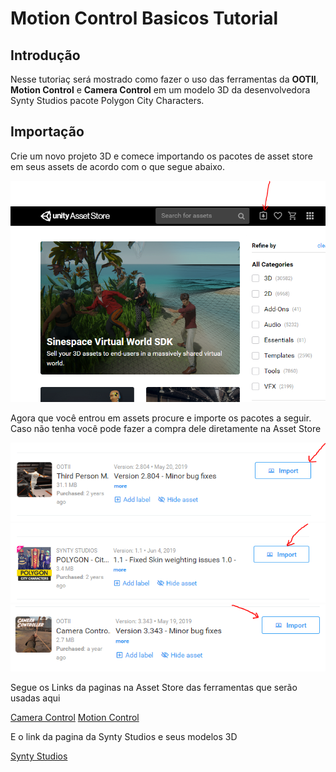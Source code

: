 
# Motion Control Basicos Tutorial

## Introdução
Nesse tutoriaç será mostrado como fazer o uso das ferramentas da **OOTII**, **Motion Control** e **Camera Control**  em um modelo 3D da  desenvolvedora Synty Studios pacote Polygon City Characters.

## Importação
Crie um novo projeto 3D e comece importando os pacotes de asset store em seus assets de acordo com o que  segue abaixo.

![Image of Motion Controll Tutorial](https://raw.githubusercontent.com/feldavol/unity_tutorials/master/motion_control_polygon/images/01.PNG)

Agora que você entrou em assets procure e importe os pacotes a seguir. Caso não tenha você pode fazer a compra dele diretamente na Asset Store

![Image of Motion Controll Tutorial](https://raw.githubusercontent.com/feldavol/unity_tutorials/master/motion_control_polygon/images/02.PNG)
![Image of Motion Controll Tutorial](https://raw.githubusercontent.com/feldavol/unity_tutorials/master/motion_control_polygon/images/03.PNG)
![Image of Motion Controll Tutorial](https://raw.githubusercontent.com/feldavol/unity_tutorials/master/motion_control_polygon/images/04.PNG)

Segue os Links da paginas na Asset Store das ferramentas que serão usadas aqui 

[Camera Control](https://assetstore.unity.com/packages/tools/camera/camera-controller-13768)
[Motion Control](https://assetstore.unity.com/packages/templates/systems/third-person-motion-controller-15672)

E o link da pagina da Synty Studios e seus modelos 3D

[Synty Studios](https://assetstore.unity.com/packages/essentials/tutorial-projects/vr-samples-51519?q=Synty%20Studios&orderBy=0)


